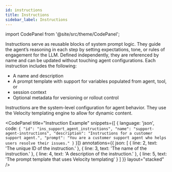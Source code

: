 ```yaml
---
id: instructions
title: Instructions
sidebar_label: Instructions
---
```


import CodePanel from '@site/src/theme/CodePanel';

Instructions serve as reusable blocks of system prompt logic. They guide the 
agent’s reasoning in each step by setting expectations, tone, or rules of 
engagement for the LLM. Defined independently, they are referenced by name 
and can be updated without touching agent configurations. Each instruction 
includes the following:

* A name and description
* A prompt template with support for variables populated from agent, tool, or 
* session context
* Optional metadata for versioning or rollout control

Instructions are the system-level configuration for agent behavior. They use 
the Velocity templating engine to allow for dynamic content.

<CodePanel
  title="Instruction Example"
  snippets={[
    {
      language: 'json',
      code: `{
   "id": "ins_support_agent_instructions",
   "name": "support-agent-instructions",
   "description": "Instructions for a customer support agent.",
   "prompt": "You are a customer support agent who helps users resolve their issues."
}`
    }]}
  annotations={{
    json: [
      { line: 2, text: 'The unique ID of the instruction.' },
      { line: 3, text: 'The name of the instruction.' },
      { line: 4, text: 'A description of the instruction.' },
      { line: 5, text: 'The prompt template that uses Velocity templating' }
    ]
  }}
  layout="stacked"
/>
